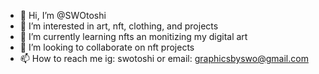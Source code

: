 - 👋 Hi, I’m @SWOtoshi
- 👀 I’m interested in art, nft, clothing, and projects
- 🌱 I’m currently learning nfts an monitizing my digital art
- 💞️ I’m looking to collaborate on nft projects
- 📫 How to reach me ig: swotoshi or email: graphicsbyswo@gmail.com

<!---
SWOtoshi/SWOtoshi is a ✨ special ✨ repository because its `README.md` (this file) appears on your GitHub profile.
You can click the Preview link to take a look at your changes.
--->
